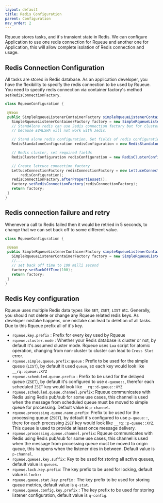 ```yaml
---
layout: default
title: Redis Configuration
parent: Configuration
nav_order: 2
---
```


Rqueue stores tasks, and it's transient state in Redis. We can configure Application to use one
redis connection for Rqueue and another one for Application, this will allow complete isolation of
Redis connection and usage.

## Redis Connection Configuration

All tasks are stored in Redis database. As an application developer, you have the flexibility to
specify the redis connection to be used by Rqueue. You need to specify redis connection via
container factory's method `setRedisConnectionFactory`.

 ```java
 class RqueueConfiguration {

  @Bean
  public SimpleRqueueListenerContainerFactory simpleRqueueListenerContainerFactory() {
    SimpleRqueueListenerContainerFactory factory = new SimpleRqueueListenerContainerFactory();
    // StandAlone redis can use Jedis connection factory but for clustered redis, it's required to use Lettuce
    // because EVALSHA will not work with Jedis.

    // Stand alone redis configuration, Set fields of redis configuration
    RedisStandaloneConfiguration redisConfiguration = new RedisStandaloneConfiguration();

    // Redis cluster, set required fields
    RedisClusterConfiguration redisConfiguration = new RedisClusterConfiguration();

    // Create lettuce connection factory
    LettuceConnectionFactory redisConnectionFactory = new LettuceConnectionFactory(
        redisConfiguration);
    redisConnectionFactory.afterPropertiesset();
    factory.setRedisConnectionFactory(redisConnectionFactory);
    return factory;
  }
}
 ``` 

## Redis connection failure and retry

Whenever a call to Redis failed then it would be retried in 5 seconds, to change that we can set
back off to some different value.

 ```java
 class RqueueConfiguration {

  @Bean
  public SimpleRqueueListenerContainerFactory simpleRqueueListenerContainerFactory() {
    SimpleRqueueListenerContainerFactory factory = new SimpleRqueueListenerContainerFactory();
    //...
    // set back off time to 100 milli second
    factory.setBackOffTime(100);
    return factory;
  }
}
 ```

## Redis Key configuration

Rqueue uses multiple Redis data types like `SET`, `ZSET`, `LIST` etc. Generally, you should not
delete or change any Rqueue related redis keys. As developer mistake happens, one mistake can lead
to deletion of all tasks. Due to this Rqueue prefix all of it's key.

* `rqueue.key.prefix` : Prefix for every key used by Rqueue
* `rqueue.cluster.mode` : Whether your Redis database is cluster or not, by default it's assumed
  cluster mode. Rqueue uses `Lua` script for atomic operation, changing from non-cluster to cluster
  can lead to `Cross Slot` error.
* `rqueue.simple.queue.prefix:queue` : Prefix to be used for the simple queue (`LIST`), by default
  it used `queue`, so each key would look like `__rq::queue::XYZ`
* `rqueue.scheduled.queue.prefix` :  Prefix to be used for the delayed queue (`ZSET`), by default it's
  configured to use `d-queue::`, therefor each scheduled `ZSET` key would look
  like `__rq::d-queue::XYZ`
* `rqueue.scheduled.queue.channel.prefix`: Rqueue communicates with Redis using Redis pub/sub for some
  use cases, this channel is used when the message from scheduled queue must be moved to simple queue
  for processing. Default value is `p-channel`.
* `rqueue.processing.queue.name.prefix`:  Prefix to be used for the processing queue (`ZSET`), by
  default it's configured to use `p-queue::`, there for each processing `ZSET` key would look
  like `__rq::p-queue::XYZ`. This queue is used to provide at least once message delivery.
* `rqueue.processing.queue.channel.prefix`: Rqueue communicates with Redis using Redis pub/sub for
  some use cases, this channel is used when the message from processing queue must be moved to
  origin queue, this happens when the listener dies in between. Default value is `p-channel`.
* `rqueue.queues.key.suffix`: Key to be used fot storing all active queues, default value
  is `queues`.
* `rqueue.lock.key.prefix`: The key prefix to be used for locking, default value is `lock::`
* `rqueue.queue.stat.key.prefix` : The key prefix to be used for storing queue metrics, default
  value is `q-stat`.
* `rqueue.queue.config.key.prefix` : The key prefix to be used for storing listener configuration,
  default value is `q-config`.
